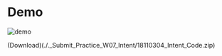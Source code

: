 # Demo

![demo](./._Submit_Practice_W07_Intent/18110304_Intent_Demo.gif)

(Download)(./._Submit_Practice_W07_Intent/18110304_Intent_Code.zip)
